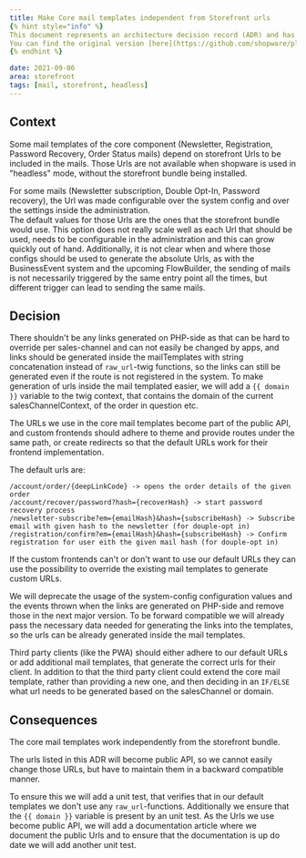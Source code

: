 ```yaml
---
title: Make Core mail templates independent from Storefront urls
{% hint style="info" %}
This document represents an architecture decision record (ADR) and has been mirrored from the ADR section in our Shopware 6 repository.
You can find the original version [here](https://github.com/shopware/platform/blob/trunk/adr/2021-09-06-make-core-mail-templates-independent-from-storefront-urls.md)
{% endhint %}

date: 2021-09-06
area: storefront
tags: [mail, storefront, headless]
---
```


## Context
Some mail templates of the core component (Newsletter, Registration, Password Recovery, Order Status mails) depend on storefront Urls to be included in the mails.
Those Urls are not available when shopware is used in "headless" mode, without the storefront bundle being installed.

For some mails (Newsletter subscription, Double Opt-In, Password recovery), the Url was made configurable over the system config and over the settings inside the administration.  
The default values for those Urls are the ones that the storefront bundle would use.
This option does not really scale well as each Url that should be used, needs to be configurable in the administration and this can grow quickly out of hand.
Additionally, it is not clear when and where those configs should be used to generate the absolute Urls, as with the BusinessEvent system and the upcoming FlowBuilder, the sending of mails is not necessarily triggered by the same entry point all the times, but different trigger can lead to sending the same mails.

## Decision
There shouldn't be any links generated on PHP-side as that can be hard to override per sales-channel and can not easily be changed by apps, and links should be generated inside the mailTemplates with string concatenation instead of `raw_url`-twig functions, so the links can still be generated even if the route is not registered in the system.
To make generation of urls inside the mail templated easier, we will add a `{{ domain }}` variable to the twig context, that contains the domain of the current salesChannelContext, of the order in question etc.

The URLs we use in the core mail templates become part of the public API, and custom frontends should adhere to theme and provide routes under the same path, or create redirects so that the default URLs work for their frontend implementation.

The default urls are:
```
/account/order/{deepLinkCode} -> opens the order details of the given order
/account/recover/password?hash={recoverHash} -> start password recovery process
/newsletter-subscribe?em={emailHash}&hash={subscribeHash} -> Subscribe email with given hash to the newsletter (for douple-opt in)
/registration/confirm?em={emailHash}&hash={subscribeHash} -> Confirm registration for user eith the given mail hash (for douple-opt in)
```

If the custom frontends can't or don't want to use our default URLs they can use the possibility to override the existing mail templates to generate custom URLs.

We will deprecate the usage of the system-config configuration values and the events thrown when the links are generated on PHP-side and remove those in the next major version.
To be forward compatible we will already pass the necessary data needed for generating the links into the templates, so the urls can be already generated inside the mail templates.

Third party clients (like the PWA) should either adhere to our default URLs or add additional mail templates, that generate the correct urls for their client.
In addition to that the third party client could extend the core mail template, rather than providing a new one, and then deciding in an `IF/ELSE` what url needs to be generated based on the salesChannel or domain.

## Consequences
The core mail templates work independently from the storefront bundle.

The urls listed in this ADR will become public API, so we cannot easily change those URLs, but have to maintain them in a backward compatible manner.

To ensure this we will add a unit test, that verifies that in our default templates we don't use any `raw_url`-functions. Additionally we ensure that the `{{ domain }}` variable is present by an unit test.
As the Urls we use become public API, we will add a documentation article where we document the public Urls and to ensure that the documentation is up do date we will add another unit test.
